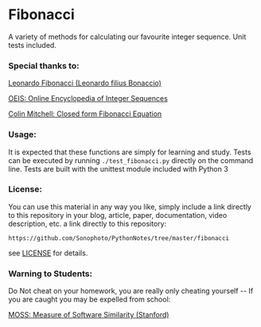 # Fibonacci

A variety of methods for calculating our favourite integer sequence. Unit tests included.

### Special thanks to:

[Leonardo Fibonacci (Leonardo filius Bonaccio)](http://www.maths.surrey.ac.uk/hosted-sites/R.Knott/Fibonacci/fibBio.html)

[OEIS: Online Encyclopedia of Integer Sequences](https://oeis.org/search?q=fibonacci)

[Colin Mitchell: Closed form Fibonacci Equation](http://gozips.uakron.edu/~crm23/fibonacci/fibonacci.htm)
                  
### Usage:

It is expected that these functions are simply for learning and study. Tests can be executed by running `./test_fibonacci.py` directly on the command line. Tests are built with the unittest module included with Python 3

### License:

You can use this material in any way you like, simply include a link directly to this repository in your blog, article, paper, documentation, video description, etc. a link directly to this repository:

    https://github.com/Sonophoto/PythonNotes/tree/master/fibonacci

see [LICENSE](https://github.com/Sonophoto/PythonNotes/blob/master/LICENSE) for details.

### Warning to Students: 

Do Not cheat on your homework, you are really only cheating yourself -- If you are caught you may be expelled from school:

[MOSS: Measure of Software Similarity (Stanford)](http://theory.stanford.edu/~aiken/moss/)


